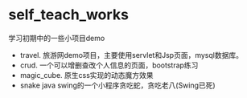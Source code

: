 # self_teach_works
学习初期中的一些小项目demo

- travel. 旅游网demo项目，主要使用servlet和Jsp页面，mysql数据库。
- crud. 一个可以增删查改个人信息的页面，bootstrap练习
- magic_cube. 原生css实现的动态魔方效果
- snake java swing的一个小程序贪吃蛇，贪吃老八(Swing已死)
